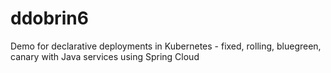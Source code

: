 # ddobrin6
Demo for declarative deployments in Kubernetes - fixed, rolling, bluegreen, canary with Java services using Spring Cloud
